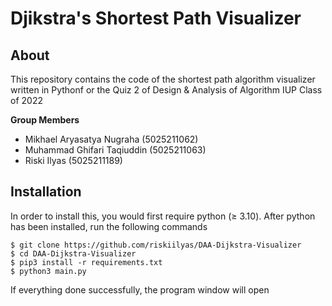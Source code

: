 # Djikstra's Shortest Path Visualizer

## About
This repository contains the code of the shortest path
algorithm visualizer written in Pythonf or the Quiz 2 of
Design & Analysis of Algorithm IUP Class of 2022

**Group Members**

- Mikhael Aryasatya Nugraha (5025211062)
- Muhammad Ghifari Taqiuddin (5025211063)
- Riski Ilyas (5025211189)

## Installation

In order to install this, you would first require python (≥ 3.10).
After python has been installed, run the following commands
```
$ git clone https://github.com/riskiilyas/DAA-Dijkstra-Visualizer
$ cd DAA-Dijkstra-Visualizer
$ pip3 install -r requirements.txt
$ python3 main.py

```

If everything done successfully, the program window will open
